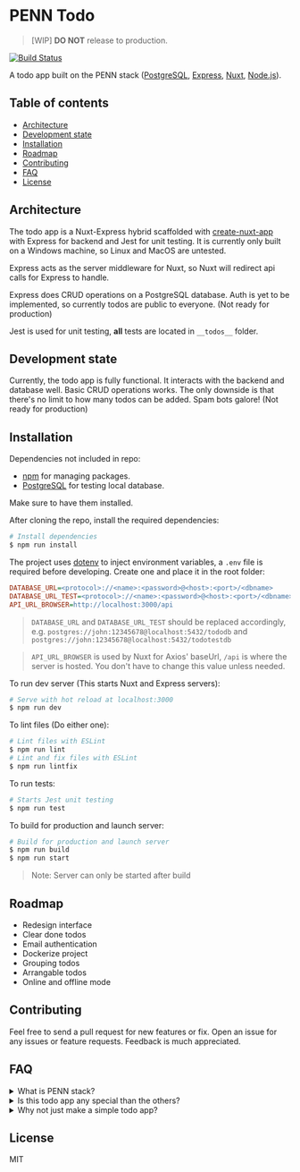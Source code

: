 # PENN Todo

> [WIP] **DO NOT** release to production.

[![Build Status](https://travis-ci.org/BjornLuG/penn-todo.svg?branch=master)](https://travis-ci.org/BjornLuG/penn-todo)

A todo app built on the PENN stack ([PostgreSQL](https://www.postgresql.org), [Express](https://expressjs.com/), [Nuxt](https://nuxtjs.org), [Node.js](https://nodejs.org)).

## Table of contents
* [Architecture](#architecture)
* [Development state](#development-state)
* [Installation](#installation)
* [Roadmap](#roadmap)
* [Contributing](#contributing)
* [FAQ](#faq)
* [License](#license)

## Architecture

The todo app is a Nuxt-Express hybrid scaffolded with [create-nuxt-app](https://github.com/nuxt/create-nuxt-app) with Express for backend and Jest for unit testing. It is currently only built on a Windows machine, so Linux and MacOS are untested.

Express acts as the server middleware for Nuxt, so Nuxt will redirect api calls for Express to handle.

Express does CRUD operations on a PostgreSQL database. Auth is yet to be implemented, so currently todos are public to everyone. (Not ready for production)

Jest is used for unit testing, **all** tests are located in `__todos__` folder.

## Development state

Currently, the todo app is fully functional. It interacts with the backend and database well. Basic CRUD operations works. The only downside is that there's no limit to how many todos can be added. Spam bots galore! (Not ready for production)


## Installation

Dependencies not included in repo:
* [npm](https://www.npmjs.com) for managing packages.
* [PostgreSQL](https://www.postgresql.org) for testing local database.

Make sure to have them installed.

After cloning the repo, install the required dependencies:

``` bash
# Install dependencies
$ npm run install
```

The project uses [dotenv](https://github.com/motdotla/dotenv) to inject environment variables, a `.env` file is required before developing. Create one and place it in the root folder:
``` ini
DATABASE_URL=<protocol>://<name>:<password>@<host>:<port>/<dbname>
DATABASE_URL_TEST=<protocol>://<name>:<password>@<host>:<port>/<dbname>
API_URL_BROWSER=http://localhost:3000/api
```
> `DATABASE_URL` and `DATABASE_URL_TEST` should be replaced accordingly, e.g.
`postgres://john:12345678@localhost:5432/tododb` and `postgres://john:12345678@localhost:5432/todotestdb`

> `API_URL_BROWSER` is used by Nuxt for Axios' baseUrl, `/api` is where the server is hosted. You don't have to change this value unless needed.

To run dev server (This starts Nuxt and Express servers):
``` bash
# Serve with hot reload at localhost:3000
$ npm run dev
```

To lint files (Do either one):
``` bash
# Lint files with ESLint
$ npm run lint
# Lint and fix files with ESLint
$ npm run lintfix
```

To run tests:
``` bash
# Starts Jest unit testing
$ npm run test
```

To build for production and launch server:
``` bash
# Build for production and launch server
$ npm run build
$ npm run start
```
> Note: Server can only be started after build

## Roadmap

* Redesign interface
* Clear done todos
* Email authentication
* Dockerize project
* Grouping todos
* Arrangable todos
* Online and offline mode

## Contributing
Feel free to send a pull request for new features or fix. Open an issue for any issues or feature requests. Feedback is much appreciated.

## FAQ

<details>
  <summary>What is PENN stack?</summary>
  The PENN stack is similar to the MEAN and MERN stacks. The only difference is that it uses PostgreSQL instead of MongoDB, and Nuxt(Vue) instead of React or Angular. It's an open-source stack too.
</details>

<details>
  <summary>Is this todo app any special than the others?</summary>
  Currently, no. It's just a simple todo app with only a custom design. More features, such as authentication will be added too, so who knows it could be unique too :)
</details>

<details>
  <summary>Why not just make a simple todo app?</summary>
  Like any other todo app, this project is meant for me to learn backend, simple CRUD and auth. A code review would be nice.
</details>

## License

MIT
